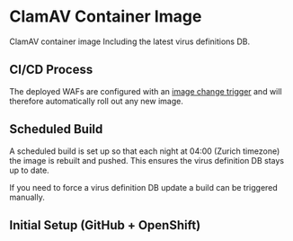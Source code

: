 # ClamAV Container Image

ClamAV container image Including the latest virus definitions DB.

## CI/CD Process


The deployed WAFs are configured with an [image change trigger](
https://docs.openshift.com/container-platform/3.11/dev_guide/managing_images.html#image-stream-kubernetes-resources
) and will therefore automatically roll out any new image.

## Scheduled Build

A scheduled build is set up so that each night at 04:00 (Zurich timezone) the image is rebuilt and pushed.
This ensures the virus definition DB stays up to date.

If you need to force a virus definition DB update a build can be triggered manually.

## Initial Setup (GitHub + OpenShift)

